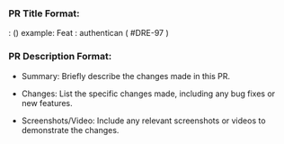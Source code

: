 ### PR Title Format:
<type> : <info> (<relevant ticket no>)
example: Feat : authentican ( #DRE-97 )


### PR Description Format:
- Summary: Briefly describe the changes made in this PR.

- Changes: List the specific changes made, including any bug fixes or new features.

- Screenshots/Video: Include any relevant screenshots or videos to demonstrate the changes.